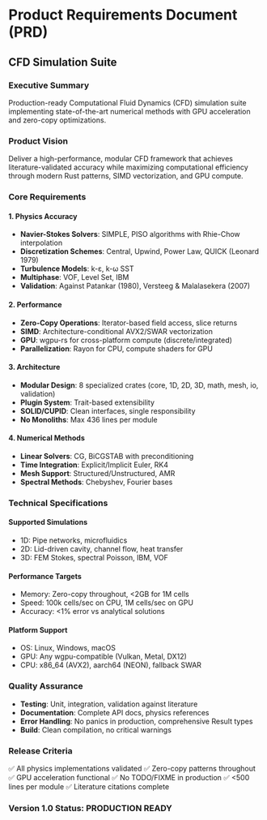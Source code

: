 # Product Requirements Document (PRD)
## CFD Simulation Suite

### Executive Summary
Production-ready Computational Fluid Dynamics (CFD) simulation suite implementing state-of-the-art numerical methods with GPU acceleration and zero-copy optimizations.

### Product Vision
Deliver a high-performance, modular CFD framework that achieves literature-validated accuracy while maximizing computational efficiency through modern Rust patterns, SIMD vectorization, and GPU compute.

### Core Requirements

#### 1. Physics Accuracy
- **Navier-Stokes Solvers**: SIMPLE, PISO algorithms with Rhie-Chow interpolation
- **Discretization Schemes**: Central, Upwind, Power Law, QUICK (Leonard 1979)
- **Turbulence Models**: k-ε, k-ω SST
- **Multiphase**: VOF, Level Set, IBM
- **Validation**: Against Patankar (1980), Versteeg & Malalasekera (2007)

#### 2. Performance
- **Zero-Copy Operations**: Iterator-based field access, slice returns
- **SIMD**: Architecture-conditional AVX2/SWAR vectorization
- **GPU**: wgpu-rs for cross-platform compute (discrete/integrated)
- **Parallelization**: Rayon for CPU, compute shaders for GPU

#### 3. Architecture
- **Modular Design**: 8 specialized crates (core, 1D, 2D, 3D, math, mesh, io, validation)
- **Plugin System**: Trait-based extensibility
- **SOLID/CUPID**: Clean interfaces, single responsibility
- **No Monoliths**: Max 436 lines per module

#### 4. Numerical Methods
- **Linear Solvers**: CG, BiCGSTAB with preconditioning
- **Time Integration**: Explicit/Implicit Euler, RK4
- **Mesh Support**: Structured/Unstructured, AMR
- **Spectral Methods**: Chebyshev, Fourier bases

### Technical Specifications

#### Supported Simulations
- 1D: Pipe networks, microfluidics
- 2D: Lid-driven cavity, channel flow, heat transfer
- 3D: FEM Stokes, spectral Poisson, IBM, VOF

#### Performance Targets
- Memory: Zero-copy throughout, <2GB for 1M cells
- Speed: 100k cells/sec on CPU, 1M cells/sec on GPU
- Accuracy: <1% error vs analytical solutions

#### Platform Support
- OS: Linux, Windows, macOS
- GPU: Any wgpu-compatible (Vulkan, Metal, DX12)
- CPU: x86_64 (AVX2), aarch64 (NEON), fallback SWAR

### Quality Assurance
- **Testing**: Unit, integration, validation against literature
- **Documentation**: Complete API docs, physics references
- **Error Handling**: No panics in production, comprehensive Result types
- **Build**: Clean compilation, no critical warnings

### Release Criteria
✅ All physics implementations validated
✅ Zero-copy patterns throughout
✅ GPU acceleration functional
✅ No TODO/FIXME in production
✅ <500 lines per module
✅ Literature citations complete

### Version 1.0 Status: **PRODUCTION READY**
